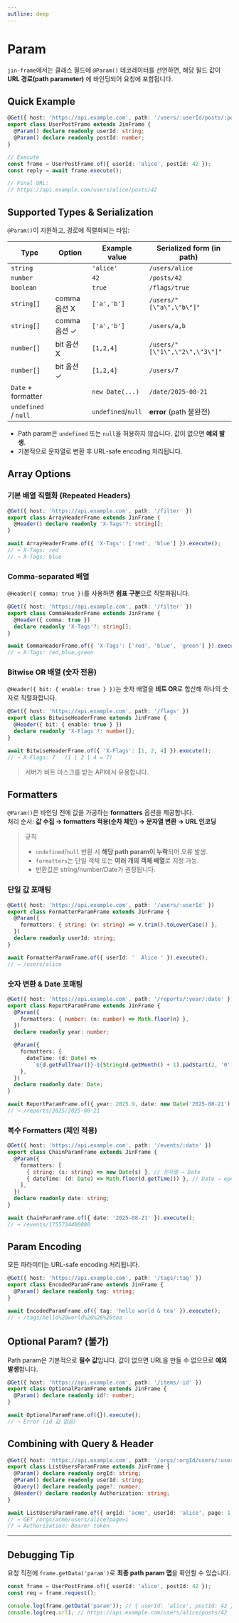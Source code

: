 ```yaml
---
outline: deep
---
```


# Param

`jin-frame`에서는 클래스 필드에 `@Param()` 데코레이터를 선언하면, 해당 필드 값이 **URL 경로(path parameter)** 에 바인딩되어 요청에 포함됩니다.

## Quick Example

```ts
@Get({ host: 'https://api.example.com', path: '/users/:userId/posts/:postId' })
export class UserPostFrame extends JinFrame {
  @Param() declare readonly userId: string;
  @Param() declare readonly postId: number;
}

// Execute
const frame = UserPostFrame.of({ userId: 'alice', postId: 42 });
const reply = await frame.execute();

// Final URL:
// https://api.example.com/users/alice/posts/42
```

## Supported Types & Serialization

`@Param()`이 지원하고, 경로에 직렬화되는 타입:

| Type                 | Option       | Example value      | Serialized form (in path)      |
| -------------------- | ------------ | ------------------ | ------------------------------ |
| `string`             |              | `'alice'`          | `/users/alice`                 |
| `number`             |              | `42`               | `/posts/42`                    |
| `boolean`            |              | `true`             | `/flags/true`                  |
| `string[]`           | comma 옵션 X | `['a','b']`        | `/users/"[\"a\",\"b\"]"`       |
| `string[]`           | comma 옵션 ✓ | `['a','b']`        | `/users/a,b`                   |
| `number[]`           | bit 옵션 X   | `[1,2,4]`          | `/users/"[\"1\",\"2\",\"3\"]"` |
| `number[]`           | bit 옵션 ✓   | `[1,2,4]`          | `/users/7`                     |
| `Date` + formatter   |              | `new Date(...)`    | `/date/2025-08-21`             |
| `undefined` / `null` |              | `undefined`/`null` | **error** (path 불완전)        |

- Path param은 `undefined` 또는 `null`을 허용하지 않습니다. 값이 없으면 **예외 발생**.
- 기본적으로 문자열로 변환 후 URL-safe encoding 처리됩니다.

## Array Options

### 기본 배열 직렬화 (Repeated Headers)

```ts
@Get({ host: 'https://api.example.com', path: '/filter' })
export class ArrayHeaderFrame extends JinFrame {
  @Header() declare readonly 'X-Tags'?: string[];
}

await ArrayHeaderFrame.of({ 'X-Tags': ['red', 'blue'] }).execute();
// → X-Tags: red
// → X-Tags: blue
```

### Comma-separated 배열

`@Header({ comma: true })`를 사용하면 **쉼표 구분**으로 직렬화됩니다.

```ts
@Get({ host: 'https://api.example.com', path: '/filter' })
export class CommaHeaderFrame extends JinFrame {
  @Header({ comma: true })
  declare readonly 'X-Tags'?: string[];
}

await CommaHeaderFrame.of({ 'X-Tags': ['red', 'blue', 'green'] }).execute();
// → X-Tags: red,blue,green
```

### Bitwise OR 배열 (숫자 전용)

`@Header({ bit: { enable: true } })`는 숫자 배열을 **비트 OR**로 합산해 하나의 숫자로 직렬화합니다.

```ts
@Get({ host: 'https://api.example.com', path: '/flags' })
export class BitwiseHeaderFrame extends JinFrame {
  @Header({ bit: { enable: true } })
  declare readonly 'X-Flags'?: number[];
}

await BitwiseHeaderFrame.of({ 'X-Flags': [1, 2, 4] }).execute();
// → X-Flags: 7   (1 | 2 | 4 = 7)
```

> 서버가 비트 마스크를 받는 API에서 유용합니다.

## Formatters

`@Param()`은 바인딩 전에 값을 가공하는 **formatters** 옵션을 제공합니다.  
처리 순서: **값 수집 → formatters 적용(순차 체인) → 문자열 변환 → URL 인코딩**

> 규칙
>
> - `undefined`/`null` 반환 시 **해당 path param이 누락**되어 오류 발생.
> - `formatters`는 단일 객체 또는 **여러 개의 객체 배열**로 지정 가능.
> - 반환값은 string/number/Date가 권장됩니다.

### 단일 값 포매팅

```ts
@Get({ host: 'https://api.example.com', path: '/users/:userId' })
export class FormatterParamFrame extends JinFrame {
  @Param({
    formatters: { string: (v: string) => v.trim().toLowerCase() },
  })
  declare readonly userId: string;
}

await FormatterParamFrame.of({ userId: '  Alice ' }).execute();
// → /users/alice
```

### 숫자 변환 & Date 포매팅

```ts
@Get({ host: 'https://api.example.com', path: '/reports/:year/:date' })
export class ReportParamFrame extends JinFrame {
  @Param({
    formatters: { number: (n: number) => Math.floor(n) },
  })
  declare readonly year: number;

  @Param({
    formatters: {
      dateTime: (d: Date) =>
        `${d.getFullYear()}-${String(d.getMonth() + 1).padStart(2, '0')}-${String(d.getDate()).padStart(2, '0')}`,
    },
  })
  declare readonly date: Date;
}

await ReportParamFrame.of({ year: 2025.9, date: new Date('2025-08-21') }).execute();
// → /reports/2025/2025-08-21
```

### 복수 Formatters (체인 적용)

```ts
@Get({ host: 'https://api.example.com', path: '/events/:date' })
export class ChainParamFrame extends JinFrame {
  @Param({
    formatters: [
      { string: (s: string) => new Date(s) }, // 문자열 → Date
      { dateTime: (d: Date) => Math.floor(d.getTime()) }, // Date → epoch
    ],
  })
  declare readonly date: string;
}

await ChainParamFrame.of({ date: '2025-08-21' }).execute();
// → /events/1755734400000
```

## Param Encoding

모든 파라미터는 URL-safe encoding 처리됩니다.

```ts
@Get({ host: 'https://api.example.com', path: '/tags/:tag' })
export class EncodedParamFrame extends JinFrame {
  @Param() declare readonly tag: string;
}

await EncodedParamFrame.of({ tag: 'hello world & tea' }).execute();
// → /tags/hello%20world%20%26%20tea
```

## Optional Param? (불가)

Path param은 기본적으로 **필수 값**입니다. 값이 없으면 URL을 만들 수 없으므로 **예외 발생**합니다.

```ts
@Get({ host: 'https://api.example.com', path: '/items/:id' })
export class OptionalParamFrame extends JinFrame {
  @Param() declare readonly id?: number;
}

await OptionalParamFrame.of({}).execute();
// → Error (id 값 없음)
```

## Combining with Query & Header

```ts
@Get({ host: 'https://api.example.com', path: '/orgs/:orgId/users/:userId' })
export class ListUsersParamFrame extends JinFrame {
  @Param() declare readonly orgId: string;
  @Param() declare readonly userId: string;
  @Query() declare readonly page?: number;
  @Header() declare readonly Authorization: string;
}

await ListUsersParamFrame.of({ orgId: 'acme', userId: 'alice', page: 1, Authorization: 'Bearer token' }).execute();
// → GET /orgs/acme/users/alice?page=1
// → Authorization: Bearer token
```

---

## Debugging Tip

요청 직전에 `frame.getData('param')`로 **최종 path param 맵**을 확인할 수 있습니다.

```ts
const frame = UserPostFrame.of({ userId: 'alice', postId: 42 });
const req = frame.request();

console.log(frame.getData('param')); // { userId: 'alice', postId: 42 }
console.log(req.url); // https://api.example.com/users/alice/posts/42
```
